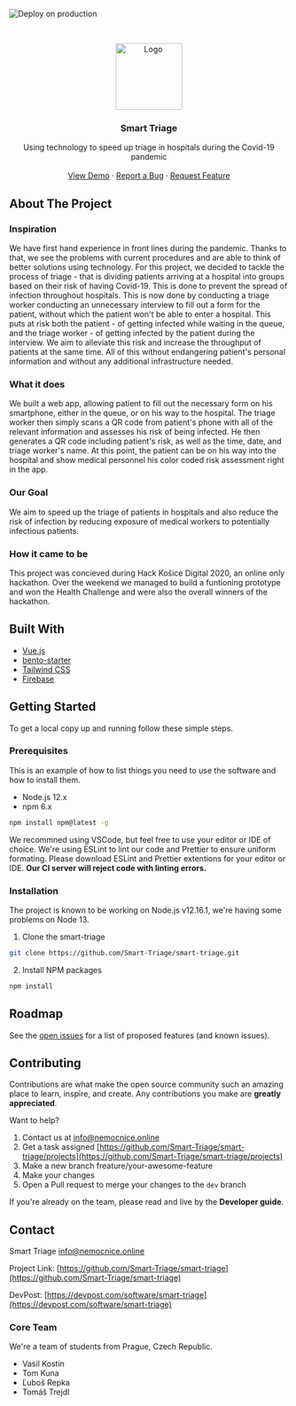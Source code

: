 ![Deploy on production](https://github.com/Smart-Triage/smart-triage/workflows/Deploy%20on%20production/badge.svg?branch=master)

<br />
<p align="center">
  <a href="https://github.com/Smart-Triage/smart-triage">
    <img src="https://nemocnice.online/img/email-assets/logo_text.png" alt="Logo" height="120">
  </a>

  <h3 align="center">Smart Triage</h3>

  <p align="center">
    Using technology to speed up triage in hospitals during the Covid-19 pandemic
    <br />
    <br />
    <a href="https://nemocnice.online">View Demo</a>
    ·
    <a href="https://github.com/Smart-Triage/smart-triage/issues">Report a Bug</a>
    ·
    <a href="https://github.com/Smart-Triage/smart-triage/issues">Request Feature</a>
  </p>
</p>

## About The Project

### Inspiration

We have first hand experience in front lines during the pandemic. Thanks to that, we see the problems with current procedures and are able to think of better solutions using technology. For this project, we decided to tackle the process of triage - that is dividing patients arriving at a hospital into groups based on their risk of having Covid-19. This is done to prevent the spread of infection throughout hospitals. This is now done by conducting a triage worker conducting an unnecessary interview to fill out a form for the patient, without which the patient won't be able to enter a hospital. This puts at risk both the patient - of getting infected while waiting in the queue, and the triage worker - of getting infected by the patient during the interview. We aim to alleviate this risk and increase the throughput of patients at the same time. All of this without endangering patient's personal information and without any additional infrastructure needed.

### What it does

We built a web app, allowing patient to fill out the necessary form on his smartphone, either in the queue, or on his way to the hospital. The triage worker then simply scans a QR code from patient's phone with all of the relevant information and assesses his risk of being infected. He then generates a QR code including patient's risk, as well as the time, date, and triage worker's name. At this point, the patient can be on his way into the hospital and show medical personnel his color coded risk assessment right in the app.

### Our Goal

We aim to speed up the triage of patients in hospitals and also reduce the risk of infection by reducing exposure of medical workers to potentially infectious patients.

### How it came to be

This project was concieved during Hack Košice Digital 2020, an online only hackathon. Over the weekend we managed to build a funtioning prototype and won the Health Challenge and were also the overall winners of the hackathon.

## Built With

- [Vue.js](https://vuejs.org/)
- [bento-starter](https://bento-starter.netlify.com/)
- [Tailwind CSS](https://tailwindcss.com/)
- [Firebase](https://firebase.google.com/)

## Getting Started

To get a local copy up and running follow these simple steps.

### Prerequisites

This is an example of how to list things you need to use the software and how to install them.

- Node.js 12.x
- npm 6.x

```sh
npm install npm@latest -g
```

We recommned using VSCode, but feel free to use your editor or IDE of choice. We're using ESLint to lint our code and Prettier to ensure uniform formating. Please download ESLint and Prettier extentions for your editor or IDE. **Our CI server will reject code with linting errors.**

### Installation

The project is known to be working on Node.js v12.16.1, we're having some problems on Node 13.

1. Clone the smart-triage

```sh
git clone https://github.com/Smart-Triage/smart-triage.git
```

2. Install NPM packages

```sh
npm install
```

## Roadmap

See the [open issues](https://github.com/Smart-Triage/smart-triage/issues) for a list of proposed features (and known issues).

## Contributing

Contributions are what make the open source community such an amazing place to learn, inspire, and create. Any contributions you make are **greatly appreciated**.

Want to help?

1.  Contact us at [info@nemocnice.online](mailto:info@nemocnice.online)
1.  Get a task assigned [https://github.com/Smart-Triage/smart-triage/projects](https://github.com/Smart-Triage/smart-triage/projects)
1.  Make a new branch freature/your-awesome-feature
1.  Make your changes
1.  Open a Pull request to merge your changes to the `dev` branch

If you're already on the team, please read and live by the **Developer guide**.

## Contact

Smart Triage [info@nemocnice.online](mailto:info@nemocnice.online)

Project Link: [https://github.com/Smart-Triage/smart-triage](https://github.com/Smart-Triage/smart-triage)

DevPost: [https://devpost.com/software/smart-triage](https://devpost.com/software/smart-triage)

### Core Team

We're a team of students from Prague, Czech Republic.

- Vasil Kostin
- Tom Kuna
- Ľuboš Repka
- Tomáš Trejdl
